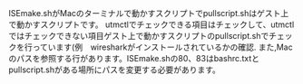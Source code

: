 ISEmake.shがMacのターミナルで動かすスクリプトでpullscript.shはゲスト上で動かすスクリプトです。
utmctlでチェックできる項目はチェックして、utmctlではチェックできない項目ゲスト上で動かすスクリプトのpullscript.shでチェックを行っています(例　wiresharkがインストールされているかの確認.
また,Macのパスを参照する行があります。ISEmake.shの80、83はbashrc.txtとpullscript.shがある場所にパスを変更する必要があります。
